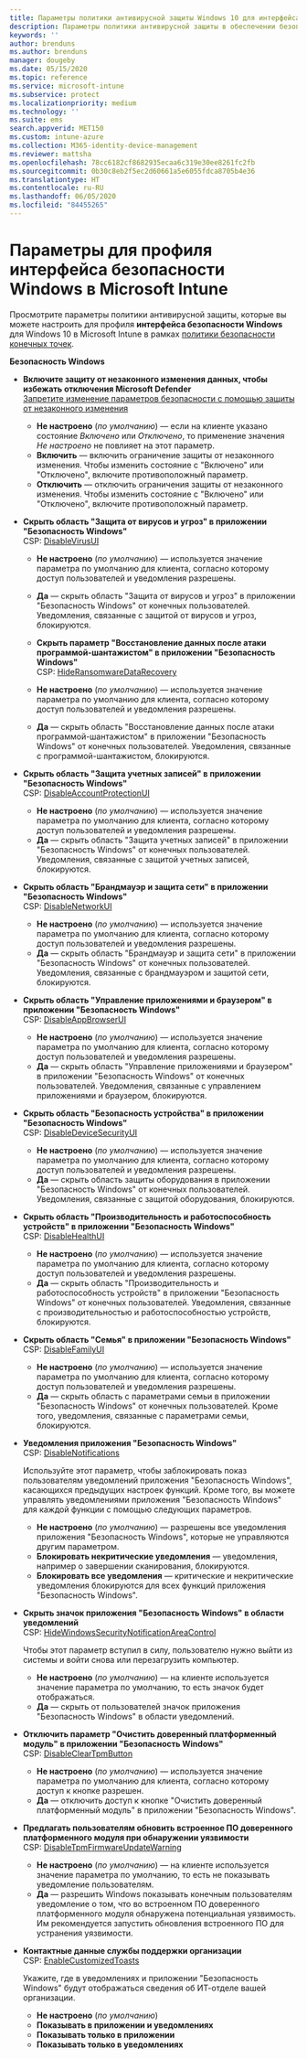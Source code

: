 ```yaml
---
title: Параметры политики антивирусной защиты Windows 10 для интерфейса безопасности Windows для Intune | Документация Майкрософт
description: Параметры политики антивирусной защиты в обеспечении безопасности конечных точек для приложения "Безопасность Windows" в Microsoft Intune
keywords: ''
author: brenduns
ms.author: brenduns
manager: dougeby
ms.date: 05/15/2020
ms.topic: reference
ms.service: microsoft-intune
ms.subservice: protect
ms.localizationpriority: medium
ms.technology: ''
ms.suite: ems
search.appverid: MET150
ms.custom: intune-azure
ms.collection: M365-identity-device-management
ms.reviewer: mattsha
ms.openlocfilehash: 78cc6182cf8682935ecaa6c319e30ee8261fc2fb
ms.sourcegitcommit: 0b30c8eb2f5ec2d60661a5e6055fdca8705b4e36
ms.translationtype: HT
ms.contentlocale: ru-RU
ms.lasthandoff: 06/05/2020
ms.locfileid: "84455265"
---
```

# <a name="settings-for-the-windows-security-experience-profile-in-microsoft-intune"></a>Параметры для профиля интерфейса безопасности Windows в Microsoft Intune

Просмотрите параметры политики антивирусной защиты, которые вы можете настроить для профиля **интерфейса безопасности Windows** для Windows 10 в Microsoft Intune в рамках [политики безопасности конечных точек](../protect/endpoint-security-policy.md).

**Безопасность Windows**

- **Включите защиту от незаконного изменения данных, чтобы избежать отключения Microsoft Defender**  
  [Запретите изменение параметров безопасности с помощью защиты от незаконного изменения](https://go.microsoft.com/fwlink/?linkid=2066083)

  - **Не настроено** (*по умолчанию*) ― если на клиенте указано состояние *Включено* или *Отключено*, то применение значения *Не настроено* не повлияет на этот параметр. 
  - **Включить** — включить ограничение защиты от незаконного изменения. Чтобы изменить состояние с "Включено" или "Отключено", включите противоположный параметр.
  - **Отключить** — отключить ограничения защиты от незаконного изменения. Чтобы изменить состояние с "Включено" или "Отключено", включите противоположный параметр.

- **Скрыть область "Защита от вирусов и угроз" в приложении "Безопасность Windows"**  
  CSP: [DisableVirusUI](https://go.microsoft.com/fwlink/?linkid=873662)

  - **Не настроено** (*по умолчанию*) — используется значение параметра по умолчанию для клиента, согласно которому доступ пользователей и уведомления разрешены.
  - **Да** — скрыть область "Защита от вирусов и угроз" в приложении "Безопасность Windows" от конечных пользователей. Уведомления, связанные с защитой от вирусов и угроз, блокируются.

  - **Скрыть параметр "Восстановление данных после атаки программой-шантажистом" в приложении "Безопасность Windows"**  
    CSP: [HideRansomwareDataRecovery](https://go.microsoft.com/fwlink/?linkid=873664)

  - **Не настроено** (*по умолчанию*) — используется значение параметра по умолчанию для клиента, согласно которому доступ пользователей и уведомления разрешены.
  - **Да** — скрыть область "Восстановление данных после атаки программой-шантажистом" в приложении "Безопасность Windows" от конечных пользователей. Уведомления, связанные с программой-шантажистом, блокируются.

- **Скрыть область "Защита учетных записей" в приложении "Безопасность Windows"**  
  CSP: [DisableAccountProtectionUI](https://go.microsoft.com/fwlink/?linkid=873666)

  - **Не настроено** (*по умолчанию*) — используется значение параметра по умолчанию для клиента, согласно которому доступ пользователей и уведомления разрешены.
  - **Да** — скрыть область "Защита учетных записей" в приложении "Безопасность Windows" от конечных пользователей. Уведомления, связанные с защитой учетных записей, блокируются.

- **Скрыть область "Брандмауэр и защита сети" в приложении "Безопасность Windows"**  
  CSP: [DisableNetworkUI](https://go.microsoft.com/fwlink/?linkid=873668)

  - **Не настроено** (*по умолчанию*) — используется значение параметра по умолчанию для клиента, согласно которому доступ пользователей и уведомления разрешены.
  - **Да** — скрыть область "Брандмауэр и защита сети" в приложении "Безопасность Windows" от конечных пользователей. Уведомления, связанные с брандмауэром и защитой сети, блокируются.

- **Скрыть область "Управление приложениями и браузером" в приложении "Безопасность Windows"**  
  CSP: [DisableAppBrowserUI](https://go.microsoft.com/fwlink/?linkid=873669)

  - **Не настроено** (*по умолчанию*) — используется значение параметра по умолчанию для клиента, согласно которому доступ пользователей и уведомления разрешены.
  - **Да** — скрыть область "Управление приложениями и браузером" в приложении "Безопасность Windows" от конечных пользователей. Уведомления, связанные с управлением приложениями и браузером, блокируются.

- **Скрыть область "Безопасность устройства" в приложении "Безопасность Windows"**  
  CSP: [DisableDeviceSecurityUI](https://go.microsoft.com/fwlink/?linkid=873670)

  - **Не настроено** (*по умолчанию*) — используется значение параметра по умолчанию для клиента, согласно которому доступ пользователей и уведомления разрешены.
  - **Да** — скрыть область защиты оборудования в приложении "Безопасность Windows" от конечных пользователей. Уведомления, связанные с защитой оборудования, блокируются.
  
- **Скрыть область "Производительность и работоспособность устройств" в приложении "Безопасность Windows"**  
  CSP: [DisableHealthUI](https://go.microsoft.com/fwlink/?linkid=873671)

  - **Не настроено** (*по умолчанию*) — используется значение параметра по умолчанию для клиента, согласно которому доступ пользователей и уведомления разрешены.
  - **Да** — скрыть область "Производительность и работоспособность устройств" в приложении "Безопасность Windows" от конечных пользователей. Уведомления, связанные с производительностью и работоспособностью устройств, блокируются.

- **Скрыть область "Семья" в приложении "Безопасность Windows"**  
  CSP: [DisableFamilyUI](https://go.microsoft.com/fwlink/?linkid=873673)

  - **Не настроено** (*по умолчанию*) — используется значение параметра по умолчанию для клиента, согласно которому доступ пользователей и уведомления разрешены.
  - **Да** — скрыть область с параметрами семьи в приложении "Безопасность Windows" от конечных пользователей. Кроме того, уведомления, связанные с параметрами семьи, блокируются.

- **Уведомления приложения "Безопасность Windows"**  
  CSP: [DisableNotifications](https://go.microsoft.com/fwlink/?linkid=873675)

  Используйте этот параметр, чтобы заблокировать показ пользователям уведомлений приложения "Безопасность Windows", касающихся предыдущих настроек функций. Кроме того, вы можете управлять уведомлениями приложения "Безопасность Windows" для каждой функции с помощью следующих параметров.

  - **Не настроено** (*по умолчанию*) — разрешены все уведомления приложения "Безопасность Windows", которые не управляются другим параметром.
  - **Блокировать некритические уведомления** — уведомления, например о завершении сканирования, блокируются.
  - **Блокировать все уведомления** — критические и некритические уведомления блокируются для всех функций приложения "Безопасность Windows".

- **Скрыть значок приложения "Безопасность Windows" в области уведомлений**  
  CSP: [HideWindowsSecurityNotificationAreaControl](https://go.microsoft.com/fwlink/?linkid=2114313&clcid=0x409)

  Чтобы этот параметр вступил в силу, пользователю нужно выйти из системы и войти снова или перезагрузить компьютер.
  - **Не настроено** (*по умолчанию*) — на клиенте используется значение параметра по умолчанию, то есть значок будет отображаться.
  - **Да** — скрыть от пользователей значок приложения "Безопасность Windows" в области уведомлений.
  
- **Отключить параметр "Очистить доверенный платформенный модуль" в приложении "Безопасность Windows"**  
  CSP: [DisableClearTpmButton](https://go.microsoft.com/fwlink/?linkid=2114125&clcid=0x409)

  - **Не настроено** (*по умолчанию*) — используется значение параметра по умолчанию для клиента, согласно которому доступ к кнопке разрешен.
  - **Да** — отключить доступ к кнопке "Очистить доверенный платформенный модуль" в приложении "Безопасность Windows".

- **Предлагать пользователям обновить встроенное ПО доверенного платформенного модуля при обнаружении уязвимости**  
  CSP: [DisableTpmFirmwareUpdateWarning](https://go.microsoft.com/fwlink/?linkid=2114212&clcid=0x409)

  - **Не настроено** (*по умолчанию*) — на клиенте используется значение параметра по умолчанию, то есть не показывать уведомление пользователям.
  - **Да** — разрешить Windows показывать конечным пользователям уведомление о том, что во встроенном ПО доверенного платформенного модуля обнаружена потенциальная уязвимость. Им рекомендуется запустить обновления встроенного ПО для устранения уязвимости.

- **Контактные данные службы поддержки организации**  
  CSP: [EnableCustomizedToasts](https://go.microsoft.com/fwlink/?linkid=873676)

  Укажите, где в уведомлениях и приложении "Безопасность Windows" будут отображаться сведения об ИТ-отделе вашей организации.
  - **Не настроено** (*по умолчанию*)
  - **Показывать в приложении и уведомлениях**
  - **Показывать только в приложении**
  - **Показывать только в уведомлениях**
